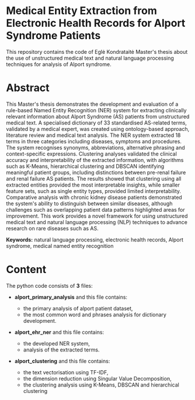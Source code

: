 # Medical Entity Extraction from Electronic Health Records for Alport Syndrome Patients

This repository contains the code of Eglė Kondrataitė Master's thesis about the use of unstructured medical text and natural language processing techniques for analysis of Alport syndrome.

# Abstract

This Master's thesis demonstrates the development and evaluation of a rule-based Named Entity Recognition (NER) system for extracting clinically relevant information about Alport Syndrome (AS) patients from unstructured medical text. A specialised dictionary of 33 standardised AS-related terms, validated by a medical expert, was created using ontology-based approach, literature review and medical text analysis. The NER system extracted 18 terms in three categories including diseases, symptoms and procedures. The system recognises synonyms, abbreviations, alternative phrasing and context-specific expressions. Clustering analyses validated the clinical accuracy and interpretability of the extracted information, with algorithms such as K-Means, hierarchical clustering and DBSCAN identifying meaningful patient groups, including distinctions between pre-renal failure and renal failure AS patients. The results showed that clustering using all extracted entities provided the most interpretable insights, while smaller feature sets, such as single entity types, provided limited interpretability. Comparative analysis with chronic kidney disease patients demonstrated the system's ability to distinguish between similar diseases, although challenges such as overlapping patient data patterns highlighted areas for improvement. This work provides a novel framework for using unstructured medical text and natural language processing (NLP) techniques to advance research on rare diseases such as AS.

**Keywords:** natural language processing, electronic health records, Alport syndrome, medical named entity recognition

# Content

The python code consists of **3** files:

- **alport_primary_analysis** and this file contains:
  - the primary analysis of alport patient dataset,
  - the most common word and phrases analysis for dictionary development.
 
- **alport_ehr_ner** and this file contains:
  - the developed NER system,
  - analysis of the extracted terms.
 
- **alport_clustering** and this file contains:
  - the text vectorisation using TF-IDF,
  - the dimension reduction using Singular Value Decomposition,
  - the clustering analysis using K-Means, DBSCAN and hierarchical clustering
